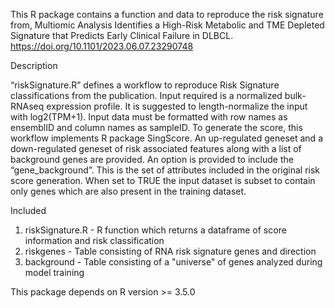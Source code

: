 This R package contains a function and data to reproduce the risk signature from, Multiomic Analysis Identifies a High-Risk Metabolic and TME Depleted Signature that Predicts Early Clinical Failure in DLBCL. https://doi.org/10.1101/2023.06.07.23290748

Description

“riskSignature.R” defines a workflow to reproduce Risk Signature classifications from the publication. Input required is a normalized bulk-RNAseq expression profile. It is suggested to length-normalize the input with log2(TPM+1). Input data must be formatted with row names as ensemblID and column names as sampleID. To generate the score, this workflow implements R package SingScore. An up-regulated geneset and a down-regulated geneset of risk associated features along with a list of background genes are provided.  An option is provided to include the “gene_background”. This is the set of attributes included in the original risk score generation.  When set to TRUE the input dataset is subset to contain only genes which are also present in the training dataset. 

Included

1. riskSignature.R - R function which returns a dataframe of score information and risk classification
2. riskgenes - Table consisting of RNA risk signature genes and direction
3. background - Table consisting of a "universe" of genes analyzed during model training

This package depends on R version >= 3.5.0

